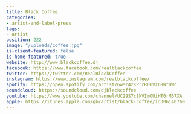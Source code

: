 ```yaml
---
title: Black Coffee
categories:
- artist-and-label-press
tags:
- artist
position: 222
image: "/uploads/coffee.jpg"
is-client-featured: false
is-home-featured: true
website: http://www.blackcoffee.dj
facebook: https://www.facebook.com/realblackcoffee
twitter: https://twitter.com/RealBlackCoffee
instagram: https://www.instagram.com/realblackcoffee/
spotify: https://open.spotify.com/artist/6wMr4zKPrrR0UVz08WtUWc
soundcloud: https://soundcloud.com/djblackcoffee
youtube: https://www.youtube.com/channel/UC29S7c1kVImOUiHT6rM57XA
apple: https://itunes.apple.com/gb/artist/black-coffee/id306140760
---
```


